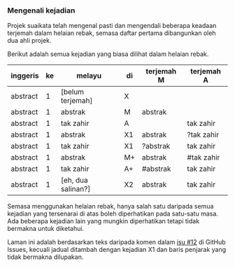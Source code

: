 ---
---

### Mengenali kejadian

Projek suaikata telah mengenal pasti dan mengendali beberapa
keadaan terjemah dalam helaian rebak, semasa daftar pertama
dibangunkan oleh dua ahli projek.

Berikut adalah semua kejadian yang biasa dilihat dalam
helaian rebak.

| inggeris | ke | melayu             | di | terjemah M | terjemah A |
| -------- | -- | ------------------ | -- | ---------- | ---------- |
| abstract | 1  | [belum terjemah]   | X  |            |            |
| abstract | 1  | abstrak            | M  | abstrak    |            |
| abstract | 1  | tak zahir          | A  |            | tak zahir  |
| abstract | 1  | abstrak            | X1 | abstrak    | ?tak zahir |
| abstract | 1  | tak zahir          | X1 | ?abstrak   | tak zahir  |
| abstract | 1  | abstrak            | M+ | abstrak    | #tak zahir |
| abstract | 1  | tak zahir          | A+ | #abstrak   | tak zahir  |
| abstract | 1  | [eh, dua salinan?] | X2 | abstrak    | tak zahir  |

Semasa menggunakan helaian rebak, hanya salah satu daripada
semua kejadian yang tersenarai di atas boleh diperhatikan
pada satu-satu masa. Ada beberapa kejadian lain yang mungkin
diperhatikan tetapi tidak bermakna untuk diketahui.

Laman ini adalah berdasarkan teks daripada komen dalam
[isu #12][a] di GitHub Issues, kecuali jadual ditambah
dengan kejadian X1 dan baris penjarak yang tidak bermakna
dilupakan.

  [a]: https://github.com/kmubiin/suaikata/issues/12
